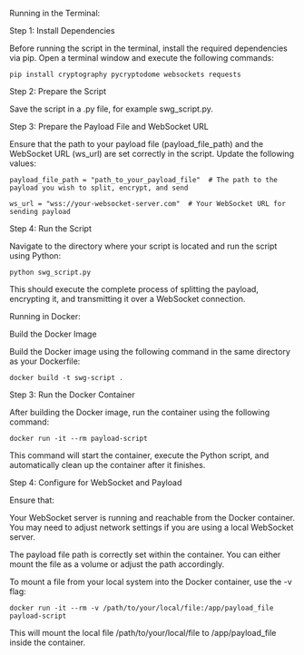 Running in the Terminal:

Step 1: Install Dependencies

Before running the script in the terminal, install the required dependencies via pip. Open a terminal window and execute the following commands:

    pip install cryptography pycryptodome websockets requests

Step 2: Prepare the Script

Save the script in a .py file, for example swg_script.py.

Step 3: Prepare the Payload File and WebSocket URL

Ensure that the path to your payload file (payload_file_path) and the WebSocket URL (ws_url) are set correctly in the script. Update the following values:

    payload_file_path = "path_to_your_payload_file"  # The path to the payload you wish to split, encrypt, and send

    ws_url = "wss://your-websocket-server.com"  # Your WebSocket URL for sending payload

Step 4: Run the Script

Navigate to the directory where your script is located and run the script using Python:

    python swg_script.py

This should execute the complete process of splitting the payload, encrypting it, and transmitting it over a WebSocket connection.

Running in Docker:

Build the Docker Image

Build the Docker image using the following command in the same directory as your Dockerfile:

    docker build -t swg-script .

Step 3: Run the Docker Container

After building the Docker image, run the container using the following command:

    docker run -it --rm payload-script

This command will start the container, execute the Python script, and automatically clean up the container after it finishes.

Step 4: Configure for WebSocket and Payload

Ensure that:

Your WebSocket server is running and reachable from the Docker container. You may need to adjust network settings if you are using a local WebSocket server.
    
The payload file path is correctly set within the container. You can either mount the file as a volume or adjust the path accordingly.

To mount a file from your local system into the Docker container, use the -v flag:

    docker run -it --rm -v /path/to/your/local/file:/app/payload_file payload-script

This will mount the local file /path/to/your/local/file to /app/payload_file inside the container.


